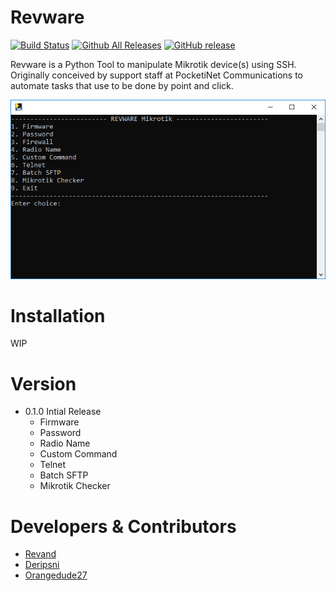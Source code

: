 # Revware

[![Build Status](https://travis-ci.org/Revand/Revware.svg?branch=readme_update)](https://travis-ci.org/Revand/Revware)
[![Github All Releases](https://img.shields.io/github/downloads/Revand/Revware/total.svg)](https://github.com/Revand/Revware/tree/master)
[![GitHub release](https://img.shields.io/github/release/Revand/Revware.svg)](https://github.com/Revand/Revware)

Revware is a Python Tool to manipulate Mikrotik device(s) using SSH. Originally conceived by support staff at PocketiNet Communications to automate tasks that use to be done by point and click.

![](Revware.png)

# Installation
  WIP

# Version
- 0.1.0 Intial Release
  - Firmware
  - Password
  - Radio Name
  - Custom Command
  - Telnet
  - Batch SFTP
  - Mikrotik Checker

# Developers & Contributors

* [Revand](https://github.com/revand)
* [Deripsni](https://github.com/deripsni)
* [Orangedude27](https://github.com/orangedude27)
